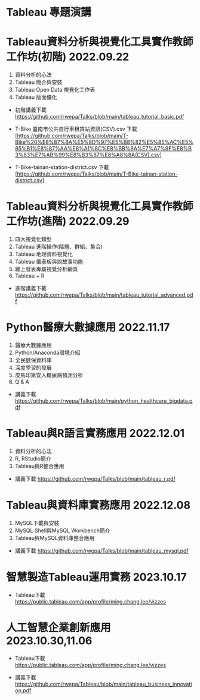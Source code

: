 # Tableau 專題演講

# Tableau資料分析與視覺化工具實作教師工作坊(初階) 2022.09.22

1. 資料分析的心法
2. Tableau 簡介與安裝
3. Tableau Open Data 視覺化工作表
4. Tableau 版面優化

+ 初階講義下載 https://github.com/rwepa/Talks/blob/main/tableau_tutorial_basic.pdf

+ T-Bike 臺南市公共自行車租賃站資訊(CSV).csv 下載 [https://github.com/rwepa/Talks/blob/main/T-Bike%20%E8%87%BA%E5%8D%97%E5%B8%82%E5%85%AC%E5%85%B1%E8%87%AA%E8%A1%8C%E8%BB%8A%E7%A7%9F%E8%B3%83%E7%AB%99%E8%B3%87%E8%A8%8A(CSV).csv]

+ T-Bike-tainan-station-district.csv 下載 [https://github.com/rwepa/Talks/blob/main/T-Bike-tainan-station-district.csv]

# Tableau資料分析與視覺化工具實作教師工作坊(進階) 2022.09.29

1. 四大視覺化類型
2. Tableau 進階操作(階層、群組、集合)
3. Tableau 地理資料視覺化
4. Tableau 儀表板與說故事功能
5. 線上發表專屬視覺分析網頁
6. Tableau + R

+ 進階講義下載 https://github.com/rwepa/Talks/blob/main/tableau_tutorial_advanced.pdf

# Python醫療大數據應用 2022.11.17

1. 醫療大數據應用
2. Python/Anaconda環境介紹
3. 全⺠健保資料庫
4. 深度學習的發展
5. 皮馬印第安人糖尿病預測分析
6. Q & A

+ 講義下載 https://github.com/rwepa/Talks/blob/main/python_healthcare_bigdata.pdf

# Tableau與R語言實務應用 2022.12.01
1. 資料分析的心法
2. R, RStudio簡介
3. Tableau與R整合應用

+ 講義下載 https://github.com/rwepa/Talks/blob/main/tableau_r.pdf

# Tableau與資料庫實務應用 2022.12.08
1. MySQL下載與安裝
2. MySQL Shell與MySQL Workbench簡介
3. Tableau與MySQL資料庫整合應用

+ 講義下載 https://github.com/rwepa/Talks/blob/main/tableau_mysql.pdf

# 智慧製造Tableau運用實務 2023.10.17
+ Tableau下載 https://public.tableau.com/app/profile/ming.chang.lee/vizzes

# 人工智慧企業創新應用 2023.10.30,11.06
+ Tableau下載 https://public.tableau.com/app/profile/ming.chang.lee/vizzes

+ 講義下載 https://github.com/rwepa/Tableau/blob/main/tableau_business_innovation.pdf
